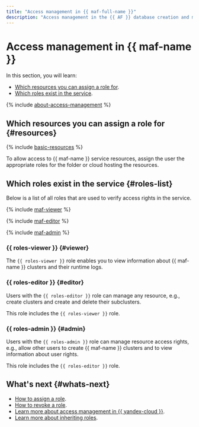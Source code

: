 ```yaml
---
title: "Access management in {{ maf-full-name }}"
description: "Access management in the {{ AF }} database creation and management service. This section describes the resources for which you can assign a role, the roles existing in the service, and the roles required to perform a particular action."
---
```


# Access management in {{ maf-name }}


In this section, you will learn:

* [Which resources you can assign a role for](#resources).
* [Which roles exist in the service](#roles-list).

{% include [about-access-management](../../_includes/iam/about-access-management.md) %}

## Which resources you can assign a role for {#resources}

{% include [basic-resources](../../_includes/iam/basic-resources-for-access-control.md) %}

To allow access to {{ maf-name }} service resources, assign the user the appropriate roles for the folder or cloud hosting the resources.

## Which roles exist in the service {#roles-list}

Below is a list of all roles that are used to verify access rights in the service.

{% include [maf-viewer](../../_includes/iam/roles/maf-viewer.md) %}

{% include [maf-editor](../../_includes/iam/roles/maf-editor.md) %}

{% include [maf-admin](../../_includes/iam/roles/maf-admin.md) %}

### {{ roles-viewer }} {#viewer}

The `{{ roles-viewer }}` role enables you to view information about {{ maf-name }} clusters and their runtime logs.

### {{ roles-editor }} {#editor}

Users with the `{{ roles-editor }}` role can manage any resource, e.g., create clusters and create and delete their subclusters.

This role includes the `{{ roles-viewer }}` role.

### {{ roles-admin }} {#admin}

Users with the `{{ roles-admin }}` role can manage resource access rights, e.g., allow other users to create {{ maf-name }} clusters and to view information about user rights.

This role includes the `{{ roles-editor }}` role.

## What's next {#whats-next}

* [How to assign a role](../../iam/operations/roles/grant.md).
* [How to revoke a role](../../iam/operations/roles/revoke.md).
* [Learn more about access management in {{ yandex-cloud }}](../../iam/concepts/access-control/index.md).
* [Learn more about inheriting roles](../../resource-manager/concepts/resources-hierarchy.md#access-rights-inheritance).


